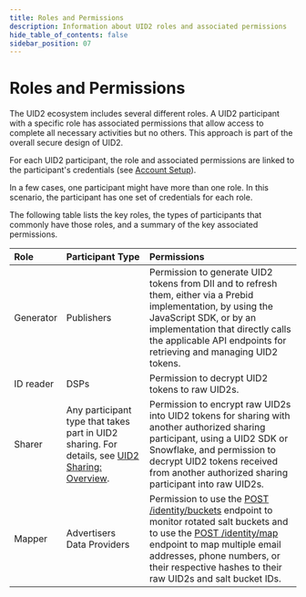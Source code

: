 ```yaml
---
title: Roles and Permissions
description: Information about UID2 roles and associated permissions
hide_table_of_contents: false
sidebar_position: 07
---
```


# Roles and Permissions

The UID2 ecosystem includes several different roles. A UID2 participant with a specific role has associated permissions that allow access to complete all necessary activities but no others. This approach is part of the overall secure design of UID2.

For each UID2 participant, the role and associated permissions are linked to the participant's credentials (see [Account Setup](gs-account-setup.md)).

In a few cases, one participant might have more than one role. In this scenario, the participant has one set of credentials for each role.

The following table lists the key roles, the types of participants that commonly have those roles, and a summary of the key associated permissions.

| Role | Participant Type | Permissions |
| :--- | :--- | :--- |
| Generator | Publishers | Permission to generate UID2 tokens from DII and to refresh them, either via a Prebid implementation, by using the JavaScript SDK, or by an implementation that directly calls the applicable API endpoints for retrieving and managing UID2 tokens. |
| ID reader | DSPs | Permission to decrypt UID2 tokens to raw UID2s. |
| Sharer | Any participant type that takes part in UID2 sharing. For details, see [UID2 Sharing: Overview](../sharing/sharing-overview.md). | Permission to encrypt raw UID2s into UID2 tokens for sharing with another authorized sharing participant, using a UID2 SDK or Snowflake, and permission to decrypt UID2 tokens received from another authorized sharing participant into raw UID2s. |
| Mapper | Advertisers<br/>Data Providers | Permission to use the [POST /identity/buckets](../endpoints/post-identity-buckets.md) endpoint to monitor rotated salt buckets and to use the [POST /identity/map](../endpoints/post-identity-map.md) endpoint to map multiple email addresses, phone numbers, or their respective hashes to their raw UID2s and salt bucket IDs. |
